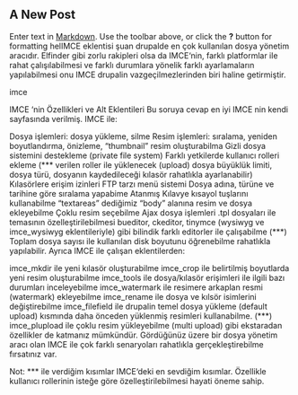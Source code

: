 ## A New Post

Enter text in [Markdown](http://daringfireball.net/projects/markdown/). Use the toolbar above, or click the **?** button for formatting helIMCE eklentisi şuan drupalde en çok kullanılan dosya yönetim aracıdır. Elfinder gibi zorlu rakipleri olsa da IMCE‘nin, farklı platformlar ile rahat çalışılabilmesi ve farklı durumlara yönelik farklı ayarlamaların yapılabilmesi onu IMCE drupalin vazgeçilmezlerinden biri haline getirmiştir.

imce

IMCE ‘nin Özellikleri ve Alt Eklentileri
Bu soruya cevap en iyi IMCE nin kendi sayfasında verilmiş. IMCE ile:

Dosya işlemleri: dosya yükleme, silme
Resim işlemleri: sıralama, yeniden boyutlandırma, önizleme, “thumbnail” resim oluşturabilma
Gizli dosya sistemini destekleme (private file system)
Farklı yetkilerde kullanıcı rolleri ekleme (*** verilen roller ile yüklenecek (upload) dosya büyüklük limiti, dosya türü, dosyanın kaydedileceği kılasör rahatlıkla ayarlanabilir)
Kılasörlere erişim izinleri
FTP tarzı menü sistemi
Dosya adına, türüne ve tarihine göre sıralama yapabime
Atanmış Kılavye kısayol tuşlarını kullanabilme
“textareas” dediğimiz “body” alanına resim ve dosya ekleyebilme
Çoklu resim seçebilme
Ajax dosya işlemleri
.tpl dosyaları ile temasının özelleştirilebilmesi
bueditor, ckeditor, tinymce (wysiwyg ve imce_wysiwyg eklentileriyle) gibi bilindik farklı editorler ile çalışabilme (***)
Toplam dosya sayısı ile kullanılan disk boyutunu öğrenebilme
rahatlıkla yapılabilir. Ayrıca IMCE ile çalışan eklentilerden:

imce_mkdir ile yeni kılasör oluşturabilme
imce_crop ile belirtilmiş boyutlarda yeni resim oluşturabilme
imce_tools ile dosya/kılasör erişimleri ile ilgili bazı durumları inceleyebilme
imce_watermark ile resimere arkaplan resmi (watermark) ekleyebilme
imce_rename ile dosya ve kılsör isimlerini değiştirebilme
imce_filefield ile drupalin temel dosya yükleme (default upload) kısmında daha önceden yüklenmiş resimleri kullanabilme. (***)
imce_plupload ile çoklu resim yükleyebilme (multi upload)
gibi ekstaradan özellikler de katmanız mümkündür. Gördüğünüz üzere bir dosya yönetim aracı olan IMCE ile çok farklı senaryoları rahatlıkla gerçekleştirebilme fırsatınız var.

Not: *** ile verdiğim kısımlar IMCE‘deki en sevdiğim kısımlar. Özellikle kullanıcı rollerinin isteğe göre özelleştirilebilmesi hayati öneme sahip.
